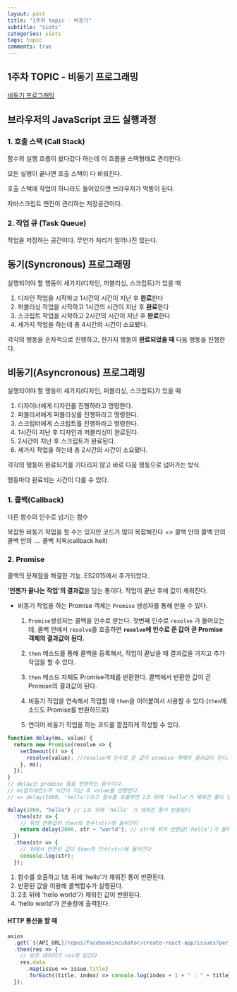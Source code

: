 ```yaml
---
layout: post
title: "1주차 topic - 비동기"
subtitle: "siots"
categories: siots
tags: topic
comments: true
---
```


## 1주차 TOPIC - 비동기 프로그래밍

[비동기 프로그래밍](https://helloworldjavascript.net/pages/285-async.html)

## 브라우저의 JavaScript 코드 실행과정

### 1. 호출 스택 (Call Stack)

함수의 실행 흐름이 왔다갔다 하는데 이 흐름을 스택형태로 관리한다.

모든 실행이 끝나면 호출 스택이 다 비워진다.

호출 스택에 작업이 하나라도 들어있으면 브라우저가 먹통이 된다.

자바스크립트 엔진이 관리하는 저장공간이다.

### 2. 작업 큐 (Task Queue)

작업을 저장하는 공간이다. 무언가 처리가 일어나진 않는다.

## 동기(Syncronous) 프로그래밍

실행되어야 할 행동이 세가지(디자인, 퍼블리싱, 스크립트)가 있을 때

1. 디자인 작업을 시작하고 1시간의 시간이 지난 후 **완료**한다
1. 퍼블리싱 작업을 시작하고 1시간의 시간이 지난 후 **완료**한다
1. 스크립트 작업을 시작하고 2시간의 시간이 지난 후 **완료**한다
1. 세가지 작업을 하는데 총 4시간의 시간이 소요됐다.

각각의 행동을 순차적으로 진행하고, 한가지 행동이 **완료되었을 때** 다음 행동을 진행한다.

## 비동기(Asyncronous) 프로그래밍

실행되어야 할 행동이 세가지(디자인, 퍼블리싱, 스크립트)가 있을 때

1. 디자이너에게 디자인를 진행하라고 명령한다.
1. 퍼블리셔에게 퍼블리싱를 진행하라고 명령한다.
1. 스크립터에게 스크립트를 진행하라고 명령한다.
1. 1시간이 지난 후 디자인과 퍼블리싱이 완료된다.
1. 2시간이 지난 후 스크립트가 완료된다.
1. 세가지 작업을 하는데 총 2시간의 시간이 소요됐다.

각각의 행동이 완료되기를 기다리지 않고 바로 다음 행동으로 넘어가는 방식.

행동마다 완료되는 시간이 다를 수 있다.

### 1. 콜백(Callback)

다른 함수의 인수로 넘기는 함수

복잡한 비동기 작업을 할 수는 있지만 코드가 많이 복잡해진다 => 콜백 안의 콜백 안의 콜백 안의 .... 콜백 지옥(callback hell)

### 2. Promise

콜백의 문제점을 해결한 기능. ES2015에서 추가되었다.

**'언젠가 끝나는 작업'의 결과값**을 담는 통이다. 작업이 끝난 후에 값이 채워진다.

- 비동기 작업을 하는 Promise 객체는 `Promise` 생성자를 통해 만들 수 있다.

  1. `Promise`생성자는 콜백을 인수로 받는다. 첫번째 인수로 `resolve` 가 들어오는데, 콜백 안에서 `resolve`를 호출하면 **`resolve`에 인수로 준 값이 곧 Promise 객체의 결과값이 된다.**

  1. `then` 메소드를 통해 콜백을 등록해서, 작업이 끝났을 때 결과값을 가지고 추가 작업을 할 수 있다.

  1. `then` 메소드 자체도 Promise객체를 반환한다. 콜백에서 반환한 값이 곧 Promise의 결과값이 된다.

  1. 비동기 작업을 연속해서 작업할 때 `then`을 이어붙여서 사용할 수 있다.(`then`메소드도 Promise를 반환하므로)

  1. 연이어 비동기 작업을 하는 코드를 깔끔하게 작성할 수 있다.

```javascript
function delay(ms, value) {
  return new Promise(resolve => {
    setImeout(() => {
      resolve(value); //resolve에 인수로 준 값이 promise 객체의 결과값이 된다.
    }, ms);
  });
}
// delay는 promise 통을 반환하는 함수이다.
// ms밀리세컨드의 시간이 지난 후 value를 반환한다.
// => delay(1000, 'hello')라고 함수를 호출하면 1초 뒤에 'hello'가 채워진 통이 반환된다.

delay(1000, "hello") // 1초 뒤에 'hello' 가 채워진 통이 반환된다
  .then(str => {
    // 위의 반환값이 then의 인수(str)에 들어간다
    return delay(2000, str + "world"); // str에 위의 반환값('hello')가 들어간 상태로 다시 함수가 실행된다. 이때의 결과값('hello world')이 채워진 통이 반환되고
  })
  .then(str => {
    // 위에서 반환된 값이 then의 인수(str)에 들어간다
    console.log(str);
  });
```

1. 함수를 호출하고 1초 뒤에 'hello'가 채워진 통이 반환된다.
1. 반환된 값을 이용해 콜백함수가 실행된다.
1. 2초 뒤에 'hello world'가 채워진 값이 반환된다.
1. 'hello world'가 콘솔창에 출력된다.

#### HTTP 통신을 할 때

```javascript
axios
  .get(`${API_URL}/repos/facebookincubator/create-react-app/issues?per_page=5`) // 해당 주소에 get요청을 보내고 받은 데이터의 결과값이 담긴 통이 반환된다.
  .then(res => {
    // 받은 데이터가 res에 담긴다
    res.data
      .map(issue => issue.title)
      .forEach((title, index) => console.log(index + 1 + " : " + title));
  });
```
